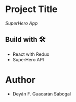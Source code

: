 # Project Title

_SuperHero App_

## Build with 🛠️

- React with Redux
- SuperHero API

# Author

- Deyán F. Guacarán Sabogal
